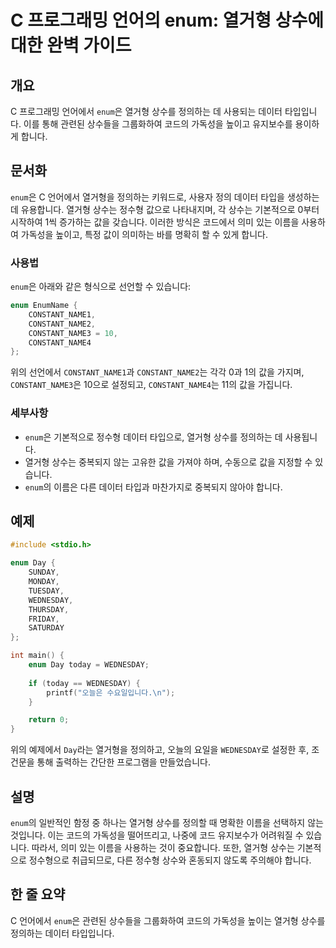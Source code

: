 <!--
Meta Description: # C 프로그래밍 언어의 enum: 열거형 상수에 대한 완벽 가이드 ## 개요 C 프로그래밍 언어에서 `enum`은 열거형 상수를 정의하는 데 사용되는 데이터 타입입니다. 이를 통해 관련된 상수들을 그룹화하여 코드의 가독성을 높이고 유지보수를 용이하게 합니다. ## 문...
Meta Keywords: enum, 열거형, 데이터, 상수를, 정의하는
-->

# C 프로그래밍 언어의 enum: 열거형 상수에 대한 완벽 가이드

## 개요
C 프로그래밍 언어에서 `enum`은 열거형 상수를 정의하는 데 사용되는 데이터 타입입니다. 이를 통해 관련된 상수들을 그룹화하여 코드의 가독성을 높이고 유지보수를 용이하게 합니다.

## 문서화
`enum`은 C 언어에서 열거형을 정의하는 키워드로, 사용자 정의 데이터 타입을 생성하는 데 유용합니다. 열거형 상수는 정수형 값으로 나타내지며, 각 상수는 기본적으로 0부터 시작하여 1씩 증가하는 값을 갖습니다. 이러한 방식은 코드에서 의미 있는 이름을 사용하여 가독성을 높이고, 특정 값이 의미하는 바를 명확히 할 수 있게 합니다.

### 사용법
`enum`은 아래와 같은 형식으로 선언할 수 있습니다:

```c
enum EnumName {
    CONSTANT_NAME1,
    CONSTANT_NAME2,
    CONSTANT_NAME3 = 10,
    CONSTANT_NAME4
};
```

위의 선언에서 `CONSTANT_NAME1`과 `CONSTANT_NAME2`는 각각 0과 1의 값을 가지며, `CONSTANT_NAME3`은 10으로 설정되고, `CONSTANT_NAME4`는 11의 값을 가집니다.

### 세부사항
- `enum`은 기본적으로 정수형 데이터 타입으로, 열거형 상수를 정의하는 데 사용됩니다.
- 열거형 상수는 중복되지 않는 고유한 값을 가져야 하며, 수동으로 값을 지정할 수 있습니다.
- `enum`의 이름은 다른 데이터 타입과 마찬가지로 중복되지 않아야 합니다.

## 예제
```c
#include <stdio.h>

enum Day {
    SUNDAY,
    MONDAY,
    TUESDAY,
    WEDNESDAY,
    THURSDAY,
    FRIDAY,
    SATURDAY
};

int main() {
    enum Day today = WEDNESDAY;
    
    if (today == WEDNESDAY) {
        printf("오늘은 수요일입니다.\n");
    }

    return 0;
}
```

위의 예제에서 `Day`라는 열거형을 정의하고, 오늘의 요일을 `WEDNESDAY`로 설정한 후, 조건문을 통해 출력하는 간단한 프로그램을 만들었습니다.

## 설명
`enum`의 일반적인 함정 중 하나는 열거형 상수를 정의할 때 명확한 이름을 선택하지 않는 것입니다. 이는 코드의 가독성을 떨어뜨리고, 나중에 코드 유지보수가 어려워질 수 있습니다. 따라서, 의미 있는 이름을 사용하는 것이 중요합니다. 또한, 열거형 상수는 기본적으로 정수형으로 취급되므로, 다른 정수형 상수와 혼동되지 않도록 주의해야 합니다.

## 한 줄 요약
C 언어에서 `enum`은 관련된 상수들을 그룹화하여 코드의 가독성을 높이는 열거형 상수를 정의하는 데이터 타입입니다.